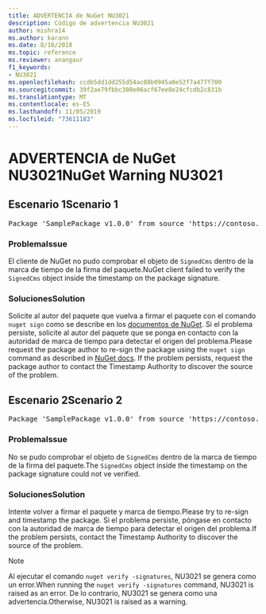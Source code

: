```yaml
---
title: ADVERTENCIA de NuGet NU3021
description: Código de advertencia NU3021
author: mishra14
ms.author: karann
ms.date: 8/16/2018
ms.topic: reference
ms.reviewer: anangaur
f1_keywords:
- NU3021
ms.openlocfilehash: ccdb5dd1dd255d54ac08b0945a0e52f7a477f700
ms.sourcegitcommit: 39f2ae79fbbc308e06acf67ee8e24cfcdb2c831b
ms.translationtype: MT
ms.contentlocale: es-ES
ms.lasthandoff: 11/05/2019
ms.locfileid: "73611183"
---
```

# <a name="nuget-warning-nu3021"></a><span data-ttu-id="68828-103">ADVERTENCIA de NuGet NU3021</span><span class="sxs-lookup"><span data-stu-id="68828-103">NuGet Warning NU3021</span></span>

## <a name="scenario-1"></a><span data-ttu-id="68828-104">Escenario 1</span><span class="sxs-lookup"><span data-stu-id="68828-104">Scenario 1</span></span>

<pre>Package 'SamplePackage v1.0.0' from source 'https://contoso.com/index.json': The primary signature's timestamp signature validation failed.</pre>

### <a name="issue"></a><span data-ttu-id="68828-105">Problema</span><span class="sxs-lookup"><span data-stu-id="68828-105">Issue</span></span>

<span data-ttu-id="68828-106">El cliente de NuGet no pudo comprobar el objeto de `SignedCms` dentro de la marca de tiempo de la firma del paquete.</span><span class="sxs-lookup"><span data-stu-id="68828-106">NuGet client failed to verify the `SignedCms` object inside the timestamp on the package signature.</span></span>


### <a name="solution"></a><span data-ttu-id="68828-107">Soluciones</span><span class="sxs-lookup"><span data-stu-id="68828-107">Solution</span></span>

<span data-ttu-id="68828-108">Solicite al autor del paquete que vuelva a firmar el paquete con el comando `nuget sign` como se describe en los [documentos de NuGet](https://docs.microsoft.com/nuget/create-packages/sign-a-package). Si el problema persiste, solicite al autor del paquete que se ponga en contacto con la autoridad de marca de tiempo para detectar el origen del problema.</span><span class="sxs-lookup"><span data-stu-id="68828-108">Please request the package author to re-sign the package using the `nuget sign` command as described in [NuGet docs](https://docs.microsoft.com/nuget/create-packages/sign-a-package). If the problem persists, request the package author to contact the Timestamp Authority to discover the source of the problem.</span></span>



## <a name="scenario-2"></a><span data-ttu-id="68828-109">Escenario 2</span><span class="sxs-lookup"><span data-stu-id="68828-109">Scenario 2</span></span>

<pre>Package 'SamplePackage v1.0.0' from source 'https://contoso.com/index.json': The timestamp signature validation failed.</pre>

### <a name="issue"></a><span data-ttu-id="68828-110">Problema</span><span class="sxs-lookup"><span data-stu-id="68828-110">Issue</span></span>

<span data-ttu-id="68828-111">No se pudo comprobar el objeto de `SignedCms` dentro de la marca de tiempo de la firma del paquete.</span><span class="sxs-lookup"><span data-stu-id="68828-111">The `SignedCms` object inside the timestamp on the package signature could not ve verified.</span></span>


### <a name="solution"></a><span data-ttu-id="68828-112">Soluciones</span><span class="sxs-lookup"><span data-stu-id="68828-112">Solution</span></span>

<span data-ttu-id="68828-113">Intente volver a firmar el paquete y marca de tiempo.</span><span class="sxs-lookup"><span data-stu-id="68828-113">Please try to re-sign and timestamp the package.</span></span> <span data-ttu-id="68828-114">Si el problema persiste, póngase en contacto con la autoridad de marca de tiempo para detectar el origen del problema.</span><span class="sxs-lookup"><span data-stu-id="68828-114">If the problem persists, contact the Timestamp Authority to discover the source of the problem.</span></span>


> [!Note]
> <span data-ttu-id="68828-115">Al ejecutar el comando `nuget verify -signatures`, NU3021 se genera como un error.</span><span class="sxs-lookup"><span data-stu-id="68828-115">When running the `nuget verify -signatures` command, NU3021 is raised as an error.</span></span> <span data-ttu-id="68828-116">De lo contrario, NU3021 se genera como una advertencia.</span><span class="sxs-lookup"><span data-stu-id="68828-116">Otherwise, NU3021 is raised as a warning.</span></span>